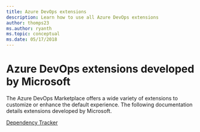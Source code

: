 ```yaml
---
title: Azure DevOps extensions
description: Learn how to use all Azure DevOps extensions
author: thomps23
ms.author: ryanth
ms.topic: conceptual
ms.date: 05/17/2018
---
```


# Azure DevOps extensions developed by Microsoft

The Azure DevOps Marketplace offers a wide variety of extensions to customize or enhance the default experience. The following documentation details extensions developed by Microsoft.

[Dependency Tracker](https://docs.microsoft.com/azure/devops/extensions/dependency-tracker/overview)
